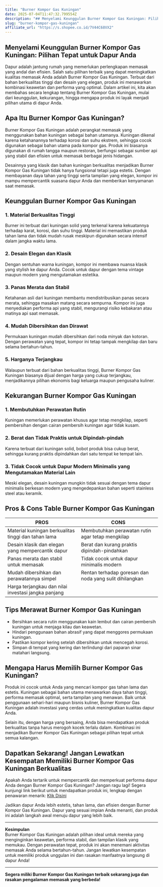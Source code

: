 ```yaml
---
title: "Burner Kompor Gas Kuningan"
date: 2025-07-04T11:47:32.799554Z
description: "## Menyelami Keunggulan Burner Kompor Gas Kuningan: Pilihan Tepat untuk Dapur Anda..."
slug: "burner-kompor-gas-kuningan"
affiliate_url: "https://s.shopee.co.id/7V44C68VX2"
---
```

## Menyelami Keunggulan Burner Kompor Gas Kuningan: Pilihan Tepat untuk Dapur Anda

Dapur adalah jantung rumah yang memerlukan perlengkapan memasak yang andal dan efisien. Salah satu pilihan terbaik yang dapat meningkatkan kualitas memasak Anda adalah Burner Kompor Gas Kuningan. Terbuat dari bahan berkualitas tinggi dan desain yang elegan, produk ini menawarkan kombinasi keawetan dan performa yang optimal. Dalam artikel ini, kita akan membahas secara lengkap tentang Burner Kompor Gas Kuningan, mulai dari keunggulan, kekurangan, hingga mengapa produk ini layak menjadi pilihan utama di dapur Anda.

## Apa Itu Burner Kompor Gas Kuningan?

Burner Kompor Gas Kuningan adalah perangkat memasak yang menggunakan bahan kuningan sebagai bahan utamanya. Kuningan dikenal karena ketahanannya terhadap korosi dan suhu ekstrem, sehingga cocok digunakan sebagai bahan utama pada kompor gas. Produk ini biasanya digunakan di rumah tangga maupun restoran, berfungsi sebagai sumber api yang stabil dan efisien untuk memasak berbagai jenis hidangan.

Desainnya yang klasik dan bahan kuningan berkualitas menjadikan Burner Kompor Gas Kuningan tidak hanya fungsional tetapi juga estetis. Dengan membayanan daya tahan yang tinggi serta tampilan yang elegan, kompor ini mampu mempercantik suasana dapur Anda dan memberikan kenyamanan saat memasak.

## Keunggulan Burner Kompor Gas Kuningan

### 1. Material Berkualitas Tinggi
Burner ini terbuat dari kuningan solid yang terkenal karena kekuatannya terhadap karat, korosi, dan suhu tinggi. Material ini memastikan produk tahan lama dan tidak mudah rusak meskipun digunakan secara intensif dalam jangka waktu lama.

### 2. Desain Elegan dan Klasik
Dengan sentuhan warna kuningan, kompor ini membawa nuansa klasik yang stylish ke dapur Anda. Cocok untuk dapur dengan tema vintage maupun modern yang mengutamakan estetika.

### 3. Panas Merata dan Stabil
Ketahanan asli dari kuningan membantu mendistribusikan panas secara merata, sehingga masakan matang secara sempurna. Kompor ini juga menyediakan performa api yang stabil, mengurangi risiko kebakaran atau matinya api saat memasak.

### 4. Mudah Dibersihkan dan Dirawat
Permukaan kuningan mudah dibersihkan dari noda minyak dan kotoran. Dengan perawatan yang tepat, kompor ini tetap tampak mengkilap dan baru selama bertahun-tahun.

### 5. Harganya Terjangkau
Walaupun terbuat dari bahan berkualitas tinggi, Burner Kompor Gas Kuningan biasanya dijual dengan harga yang cukup terjangkau, menjadikannya pilihan ekonomis bagi keluarga maupun pengusaha kuliner.

## Kekurangan Burner Kompor Gas Kuningan

### 1. Membutuhkan Perawatan Rutin
Kuningan memerlukan perawatan khusus agar tetap mengkilap, seperti pembersihan dengan cairan pembersih kuningan agar tidak kusam.

### 2. Berat dan Tidak Praktis untuk Dipindah-pindah
Karena terbuat dari kuningan solid, bobot produk bisa cukup berat, sehingga kurang praktis dipindahkan dari satu tempat ke tempat lain.

### 3. Tidak Cocok untuk Dapur Modern Minimalis yang Mengutamakan Material Lain
Meski elegan, desain kuningan mungkin tidak sesuai dengan tema dapur minimalis berkesan modern yang mengedepankan bahan seperti stainless steel atau keramik.

## Pros & Cons Table Burner Kompor Gas Kuningan

| **PROS**                                                    | **CONS**                                              |
|--------------------------------------------------------------|--------------------------------------------------------|
| Material kuningan berkualitas tinggi dan tahan lama        | Membutuhkan perawatan rutin agar tetap mengkilap    |
| Desain klasik dan elegan yang mempercantik dapur           | Berat dan kurang praktis dipindah-pindahkan         |
| Panas merata dan stabil untuk memasak                        | Tidak cocok untuk dapur minimalis modern           |
| Mudah dibersihkan dan perawatannya simpel                   | Rentan terhadap goresan dan noda yang sulit dihilangkan |
| Harga terjangkau dan nilai investasi jangka panjang        |                                   |

## Tips Merawat Burner Kompor Gas Kuningan

- Bersihkan secara rutin menggunakan kain lembut dan cairan pembersih kuningan untuk menjaga kilau dan keawetan.
- Hindari penggunaan bahan abrasif yang dapat menggores permukaan kuningan.
- Pastikan kompor kering setelah dibersihkan untuk mencegah korosi.
- Simpan di tempat yang kering dan terlindungi dari paparan sinar matahari langsung.

## Mengapa Harus Memilih Burner Kompor Gas Kuningan?

Produk ini cocok untuk Anda yang mencari kompor gas tahan lama dan estetis. Kuningan sebagai bahan utama menawarkan daya tahan tinggi, performa memasak optimal, serta tampilan yang menawan. Baik untuk penggunaan sehari-hari maupun bisnis kuliner, Burner Kompor Gas Kuningan adalah investasi yang cerdas untuk meningkatkan kualitas dapur Anda.

Selain itu, dengan harga yang bersaing, Anda bisa mendapatkan produk berkualitas tanpa harus merogoh kocek terlalu dalam. Kombinasi ini menjadikan Burner Kompor Gas Kuningan sebagai pilihan tepat untuk semua kalangan.

## Dapatkan Sekarang! Jangan Lewatkan Kesempatan Memiliki Burner Kompor Gas Kuningan Berkualitas

Apakah Anda tertarik untuk mempercantik dan memperkuat performa dapur Anda dengan Burner Kompor Gas Kuningan? Jangan ragu lagi! Segera kunjungi link berikut untuk mendapatkan produk ini, lengkap dengan penawaran menarik: [Klik Disini](https://s.shopee.co.id/7V44C68VX2)

Jadikan dapur Anda lebih estetis, tahan lama, dan efisien dengan Burner Kompor Gas Kuningan. Dapur yang sesuai impian Anda menanti, dan produk ini adalah langkah awal menuju dapur yang lebih baik.

---

**Kesimpulan**  
Burner Kompor Gas Kuningan adalah pilihan ideal untuk mereka yang menginginkan keawetan, performa stabil, dan tampilan klasik yang memukau. Dengan perawatan tepat, produk ini akan menemani aktivitas memasak Anda selama bertahun-tahun. Jangan lewatkan kesempatan untuk memiliki produk unggulan ini dan rasakan manfaatnya langsung di dapur Anda!

---

**Segera miliki Burner Kompor Gas Kuningan terbaik sekarang juga dan rasakan pengalaman memasak yang berbeda!**